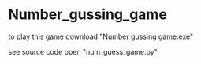 # Number_gussing_game

to play this game download "Number gussing game.exe"

see source code open "num_guess_game.py"
